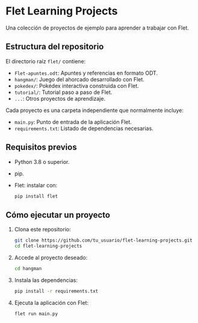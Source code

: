 # Flet Learning Projects

Una colección de proyectos de ejemplo para aprender a trabajar con Flet.

## Estructura del repositorio

El directorio raíz `flet/` contiene:

* `Flet-apuntes.odt`: Apuntes y referencias en formato ODT.
* `hangman/`: Juego del ahorcado desarrollado con Flet.
* `pokedex/`: Pokédex interactiva construida con Flet.
* `tutorial/`: Tutorial paso a paso de Flet.
* `...`: Otros proyectos de aprendizaje.

Cada proyecto es una carpeta independiente que normalmente incluye:

* `main.py`: Punto de entrada de la aplicación Flet.
* `requirements.txt`: Listado de dependencias necesarias.

## Requisitos previos

* Python 3.8 o superior.
* pip.
* Flet: instalar con:

  ```bash
  pip install flet
  ```

## Cómo ejecutar un proyecto

1. Clona este repositorio:

   ```bash
   git clone https://github.com/tu_usuario/flet-learning-projects.git
   cd flet-learning-projects
   ```
2. Accede al proyecto deseado:

   ```bash
   cd hangman
   ```
3. Instala las dependencias:

   ```bash
   pip install -r requirements.txt
   ```
4. Ejecuta la aplicación con Flet:

   ```bash
   flet run main.py
   ```

